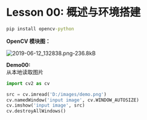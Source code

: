 # Lesson 00: 概述与环境搭建

```cmd
pip install opencv-python
```

**OpenCV 模块图：**    

![2019-06-12_132838.png-236.8kB][1]

**Demo00:**   
从本地读取图片

```python
import cv2 as cv

src = cv.imread('D:/images/demo.png')
cv.namedWindow('input image', cv.WINDOW_AUTOSIZE)
cv.imshow('input image', src)
cv.destroyAllWindows()

```


  [1]: http://static.zybuluo.com/harrytsz/50k6l3cex9v7y29rtrqbgg97/2019-06-12_132838.png
